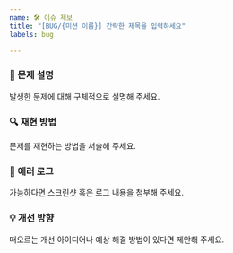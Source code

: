 ```yaml
---
name: 🛠 이슈 제보
title: "[BUG/{미션 이름}] 간략한 제목을 입력하세요"
labels: bug

---
```


### 📝 문제 설명
발생한 문제에 대해 구체적으로 설명해 주세요.

### 🔍 재현 방법 
문제를 재현하는 방법을 서술해 주세요.

### 📄 에러 로그
가능하다면 스크린샷 혹은 로그 내용을 첨부해 주세요.

### 💡 개선 방향
떠오르는 개선 아이디어나 예상 해결 방법이 있다면 제안해 주세요.
